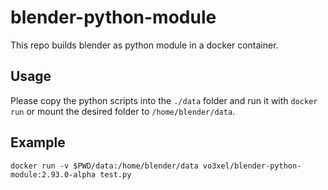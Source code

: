 # blender-python-module
This repo builds blender as python module in a docker container.

## Usage
Please copy the python scripts into the `./data` folder and run it with `docker run` or mount the desired folder to `/home/blender/data`.

## Example
```
docker run -v $PWD/data:/home/blender/data vo3xel/blender-python-module:2.93.0-alpha test.py
```
